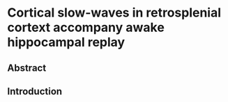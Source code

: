 Cortical slow-waves in retrosplenial cortext accompany awake hippocampal replay
===============================================================================

Abstract
--------

Introduction
------------